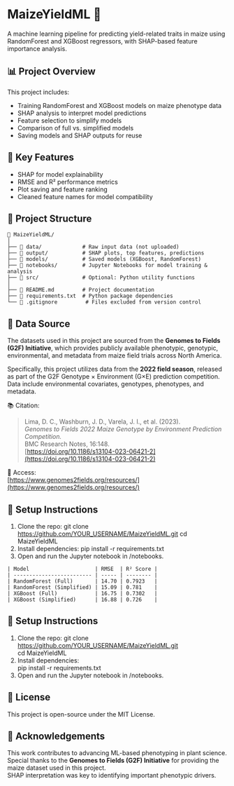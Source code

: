 # MaizeYieldML 🌽

A machine learning pipeline for predicting yield-related traits in maize using RandomForest and XGBoost regressors, with SHAP-based feature importance analysis.

## 📊 Project Overview

This project includes:
- Training RandomForest and XGBoost models on maize phenotype data
- SHAP analysis to interpret model predictions
- Feature selection to simplify models
- Comparison of full vs. simplified models
- Saving models and SHAP outputs for reuse

## 🧪 Key Features
- SHAP for model explainability
- RMSE and R² performance metrics
- Plot saving and feature ranking
- Cleaned feature names for model compatibility

## 📁 Project Structure

```
📁 MaizeYieldML/
│
├── 📁 data/             # Raw input data (not uploaded)
├── 📁 output/           # SHAP plots, top features, predictions
├── 📁 models/           # Saved models (XGBoost, RandomForest)
├── 📁 notebooks/        # Jupyter Notebooks for model training & analysis
├── 📁 src/              # Optional: Python utility functions
│
├── 📄 README.md         # Project documentation
├── 📄 requirements.txt  # Python package dependencies
└── 📄 .gitignore         # Files excluded from version control

```
## 📁 Data Source  
The datasets used in this project are sourced from the **Genomes to Fields (G2F) Initiative**, which provides publicly available phenotypic, genotypic, environmental, and metadata from maize field trials across North America.

Specifically, this project utilizes data from the **2022 field season**, released as part of the G2F Genotype × Environment (G×E) prediction competition. Data include environmental covariates, genotypes, phenotypes, and metadata.

📚 Citation:  
> Lima, D. C., Washburn, J. D., Varela, J. I., et al. (2023).  
> *Genomes to Fields 2022 Maize Genotype by Environment Prediction Competition.*  
> BMC Research Notes, 16:148.  
> [https://doi.org/10.1186/s13104-023-06421-2](https://doi.org/10.1186/s13104-023-06421-2)

📎 Access:  
[https://www.genomes2fields.org/resources/](https://www.genomes2fields.org/resources/)




## 🔧 Setup Instructions

1. Clone the repo:
   git clone https://github.com/YOUR_USERNAME/MaizeYieldML.git
   cd MaizeYieldML
2. Install dependencies:
   pip install -r requirements.txt
3. Open and run the Jupyter notebook in /notebooks.

```
| Model                     | RMSE  | R² Score |
| ------------------------- | ----- | -------- |
| RandomForest (Full)       | 14.70 | 0.7923   |
| RandomForest (Simplified) | 15.09 | 0.781    |
| XGBoost (Full)            | 16.75 | 0.7302   |
| XGBoost (Simplified)      | 16.88 | 0.726    |

```

## 🔧 Setup Instructions

1. Clone the repo:
   git clone https://github.com/YOUR_USERNAME/MaizeYieldML.git  
   cd MaizeYieldML  
2. Install dependencies:  
   pip install -r requirements.txt  
3. Open and run the Jupyter notebook in /notebooks.


## 📄 License
This project is open-source under the MIT License.

## 🤝 Acknowledgements
This work contributes to advancing ML-based phenotyping in plant science.  
Special thanks to the **Genomes to Fields (G2F) Initiative** for providing the maize dataset used in this project.  
SHAP interpretation was key to identifying important phenotypic drivers.





